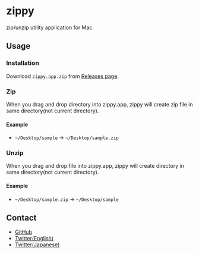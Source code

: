 # zippy
zip/unzip utility application for Mac.

## Usage
### Installation
Download `zippy.app.zip` from [Releases page](https://github.com/munierujp/zippy/releases/tag/Releases).

### Zip
When you drag and drop directory into zippy.app, zippy will create zip file in same directory(not current directory).

#### Example
* `~/Desktop/sample` -> `~/Desktop/sample.zip`

### Unzip
When you drag and drop file into zippy.app, zippy will create directory in same directory(not current directory).

#### Example
* `~/Desktop/sample.zip` -> `~/Desktop/sample`

## Contact
* [GitHub](https://github.com/munierujp/zippy)
* [Twitter(English)](http://twitter.com/munieru_en)
* [Twitter(Japanese)](http://twitter.com/munieru_jp)
